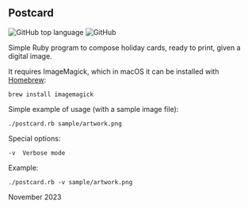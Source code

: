## Postcard
![GitHub top language](https://img.shields.io/github/languages/top/CarlosCD/postcard?color=red&style=plastic)
![GitHub](https://img.shields.io/github/license/CarlosCD/postcard?style=plastic)

Simple Ruby program to compose holiday cards, ready to print, given a digital image.

It requires ImageMagick, which in macOS it can be installed with
[Homebrew](https://brew.sh):

    brew install imagemagick

Simple example of usage (with a sample image file):

    ./postcard.rb sample/artwork.png

Special options:

    -v  Verbose mode

Example:

    ./postcard.rb -v sample/artwork.png

November 2023
